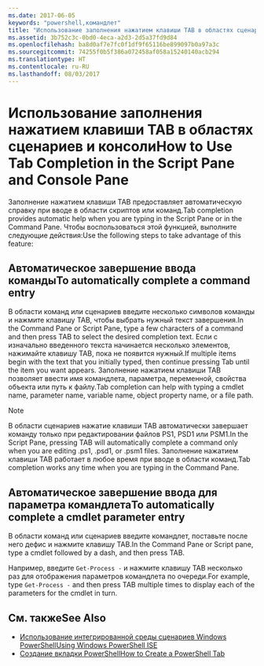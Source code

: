 ```yaml
---
ms.date: 2017-06-05
keywords: "powershell,командлет"
title: "Использование заполнения нажатием клавиши TAB в областях сценариев и консоли"
ms.assetid: 3b752c3c-0bd0-4eca-a2d3-2d5a37fd9d84
ms.openlocfilehash: ba8d0af7e7fc0f1df9f65116be899097b0a97a3c
ms.sourcegitcommit: 74255f0b5f386a072458af058a15240140acb294
ms.translationtype: HT
ms.contentlocale: ru-RU
ms.lasthandoff: 08/03/2017
---
```

# <a name="how-to-use-tab-completion-in-the-script-pane-and-console-pane"></a><span data-ttu-id="05694-103">Использование заполнения нажатием клавиши TAB в областях сценариев и консоли</span><span class="sxs-lookup"><span data-stu-id="05694-103">How to Use Tab Completion in the Script Pane and Console Pane</span></span>
<span data-ttu-id="05694-104">Заполнение нажатием клавиши TAB предоставляет автоматическую справку при вводе в области скриптов или команд.</span><span class="sxs-lookup"><span data-stu-id="05694-104">Tab completion provides automatic help when you are typing in the Script Pane or in the Command Pane.</span></span> <span data-ttu-id="05694-105">Чтобы воспользоваться этой функцией, выполните следующие действия:</span><span class="sxs-lookup"><span data-stu-id="05694-105">Use the following steps to take advantage of this feature:</span></span>

## <a name="to-automatically-complete-a-command-entry"></a><span data-ttu-id="05694-106">Автоматическое завершение ввода команды</span><span class="sxs-lookup"><span data-stu-id="05694-106">To automatically complete a command entry</span></span>
<span data-ttu-id="05694-107">В области команд или сценариев введите несколько символов команды и нажмите клавишу TAB, чтобы выбрать нужный текст завершения.</span><span class="sxs-lookup"><span data-stu-id="05694-107">In the Command Pane or Script Pane, type a few characters of a command and then press TAB to select the desired completion text.</span></span> <span data-ttu-id="05694-108">Если с изначально введенного текста начинается несколько элементов, нажимайте клавишу TAB, пока не появится нужный.</span><span class="sxs-lookup"><span data-stu-id="05694-108">If multiple items begin with the text that you initially typed, then continue pressing Tab until the item you want appears.</span></span> <span data-ttu-id="05694-109">Заполнение нажатием клавиши TAB позволяет ввести имя командлета, параметра, переменной, свойства объекта или путь к файлу.</span><span class="sxs-lookup"><span data-stu-id="05694-109">Tab completion can help with typing a cmdlet name, parameter name, variable name, object property name, or a file path.</span></span>

> [!NOTE]
> <span data-ttu-id="05694-110">В области сценариев нажатие клавиши TAB автоматически завершает команду только при редактировании файлов PS1, PSD1 или PSM1.</span><span class="sxs-lookup"><span data-stu-id="05694-110">In the Script Pane, pressing TAB will automatically complete a command only when you are editing .ps1, .psd1, or .psm1 files.</span></span> <span data-ttu-id="05694-111">Заполнение нажатием клавиши TAB работает в любое время при вводе в области команд.</span><span class="sxs-lookup"><span data-stu-id="05694-111">Tab completion works any time when you are typing in the Command Pane.</span></span>

## <a name="to-automatically-complete-a-cmdlet-parameter-entry"></a><span data-ttu-id="05694-112">Автоматическое завершение ввода для параметра командлета</span><span class="sxs-lookup"><span data-stu-id="05694-112">To automatically complete a cmdlet parameter entry</span></span>
<span data-ttu-id="05694-113">В области команд или сценариев введите командлет, поставьте после него дефис и нажмите клавишу TAB.</span><span class="sxs-lookup"><span data-stu-id="05694-113">In the Command Pane or Script pane, type a cmdlet followed by a dash, and then press TAB.</span></span>

<span data-ttu-id="05694-114">Например, введите `Get-Process -` и нажмите клавишу TAB несколько раз для отображения параметров командлета по очереди.</span><span class="sxs-lookup"><span data-stu-id="05694-114">For example, type `Get-Process -` and then press TAB multiple times to display each of the parameters for the cmdlet in turn.</span></span>

## <a name="see-also"></a><span data-ttu-id="05694-115">См. также</span><span class="sxs-lookup"><span data-stu-id="05694-115">See Also</span></span>
- [<span data-ttu-id="05694-116">Использование интегрированной среды сценариев Windows PowerShell</span><span class="sxs-lookup"><span data-stu-id="05694-116">Using Windows PowerShell ISE</span></span>](using-the-windows-powershell-ise.md)
- [<span data-ttu-id="05694-117">Создание вкладки PowerShell</span><span class="sxs-lookup"><span data-stu-id="05694-117">How to Create a PowerShell Tab</span></span>](How-to-Create-a-PowerShell-Tab-in-Windows-PowerShell-ISE.md)

